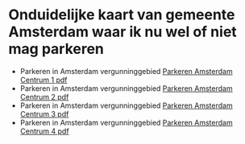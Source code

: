 # Onduidelijke kaart van gemeente Amsterdam waar ik nu wel of niet mag parkeren

- Parkeren in Amsterdam vergunninggebied [Parkeren Amsterdam Centrum 1 pdf](./Centrum_1-4_20230630.pdf)
- Parkeren in Amsterdam vergunninggebied [Parkeren Amsterdam Centrum 2 pdf](./Centrum_1-4_20230630.pdf)
- Parkeren in Amsterdam vergunninggebied [Parkeren Amsterdam Centrum 3 pdf](./Centrum_1-4_20230630.pdf)
- Parkeren in Amsterdam vergunninggebied [Parkeren Amsterdam Centrum 4 pdf](./Centrum_1-4_20230630.pdf)


